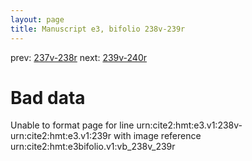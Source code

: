 ```yaml
---
layout: page
title: Manuscript e3, bifolio 238v-239r
---
```


prev: [237v-238r](../237v-238r/) next: [239v-240r](../239v-240r/)

# Bad data

Unable to format page for line urn:cite2:hmt:e3.v1:238v-urn:cite2:hmt:e3.v1:239r with image reference urn:cite2:hmt:e3bifolio.v1:vb_238v_239r
